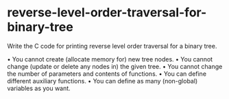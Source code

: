 # reverse-level-order-traversal-for-binary-tree




Write the C code for printing reverse level order traversal for a binary tree.



• You cannot create (allocate memory for) new tree nodes.
• You cannot change (update or delete any nodes in) the given tree.
• You cannot change the number of parameters and contents of functions.
• You can define different auxiliary functions.
• You can define as many (non-global) variables as you want.
